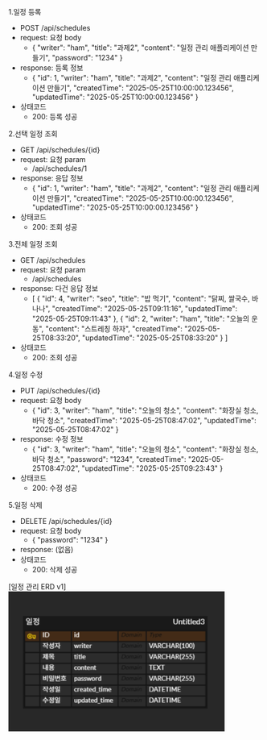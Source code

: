 1.일정 등록
- POST /api/schedules
- request: 요청 body
  - {
    "writer": "ham",
    "title": "과제2",
    "content": "일정 관리 애플리케이션 만들기",
    "password": "1234"
    }
- response: 등록 정보
  - {
    "id": 1,
    "writer": "ham",
    "title": "과제2",
    "content": "일정 관리 애플리케이션 만들기",
    "createdTime": "2025-05-25T10:00:00.123456",
    "updatedTime": "2025-05-25T10:00:00.123456"
    }
- 상태코드
  - 200: 등록 성공

2.선택 일정 조회
- GET /api/schedules/{id}
- request: 요청 param
  - /api/schedules/1
- response:  응답 정보
  - {
    "id": 1,
    "writer": "ham",
     "title": "과제2",
    "content": "일정 관리 애플리케이션 만들기",
    "createdTime": "2025-05-25T10:00:00.123456",
    "updatedTime": "2025-05-25T10:00:00.123456"
    }
- 상태코드
  - 200: 조회 성공

3.전체 일정 조회
- GET /api/schedules
- request: 요청 param
  - /api/schedules
- response: 다건 응답 정보
  - [
    {
        "id": 4,
        "writer": "seo",
        "title": "밥 먹기",
        "content": "닭찌, 쌀국수, 바나나",
        "createdTime": "2025-05-25T09:11:16",
        "updatedTime": "2025-05-25T09:11:43"
    },
    {
        "id": 2,
        "writer": "ham",
        "title": "오늘의 운동",
        "content": "스트레칭 하자",
        "createdTime": "2025-05-25T08:33:20",
        "updatedTime": "2025-05-25T08:33:20"
    }
    ]
- 상태코드
  - 200: 조회 성공

4.일정 수정
- PUT /api/schedules/{id}
- request: 요청 body
  - {
    "id": 3,
    "writer": "ham",
    "title": "오늘의 청소",
    "content": "화장실 청소, 바닥 청소",
    "createdTime": "2025-05-25T08:47:02",
    "updatedTime": "2025-05-25T08:47:02"
  }
- response: 수정 정보
  - {
    "id": 3,
    "writer": "ham",
    "title": "오늘의 청소",
    "content": "화장실 청소, 바닥 청소",
    "password": "1234",
    "createdTime": "2025-05-25T08:47:02",
    "updatedTime": "2025-05-25T09:23:43"
  } 
- 상태코드
  - 200: 수정 성공

5.일정 삭제
- DELETE /api/schedules/{id}
- request: 요청 body
  - {
    "password": "1234"
    }
- response: (없음)
- 상태코드
  - 200: 삭제 성공

[일정 관리 ERD v1]
![일정 관리 ERD](./일정관리_ERD_V1.png "일정 관리 애플리케이션 ERD")
